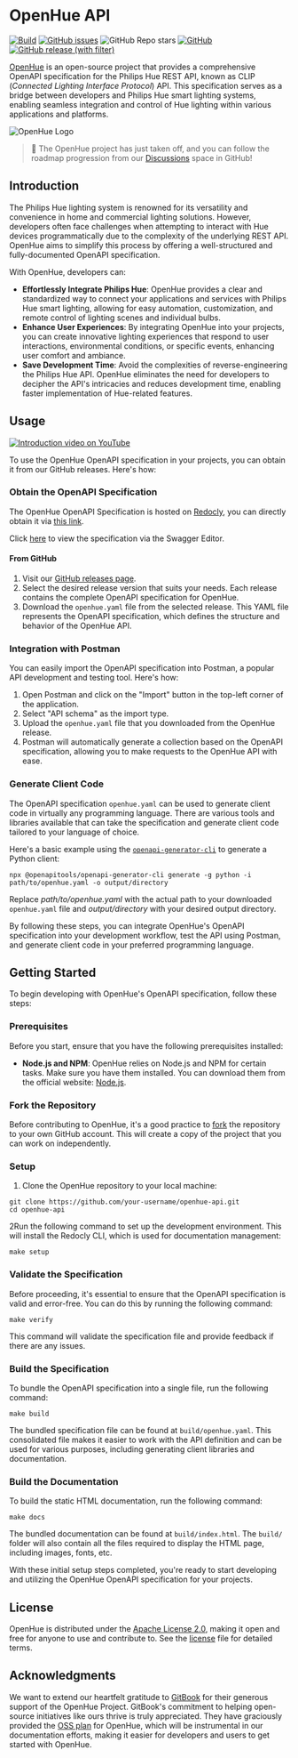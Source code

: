 # OpenHue API
[![Build](https://github.com/openhue/openhue-api/actions/workflows/build.yml/badge.svg)](https://github.com/openhue/openhue-api/actions/workflows/build.yml)
[![GitHub issues](https://img.shields.io/github/issues/openhue/openhue-api)](https://github.com/openhue/openhue-api/issues)
![GitHub Repo stars](https://img.shields.io/github/stars/openhue/openhue-api)
[![GitHub](https://img.shields.io/github/license/openhue/openhue-api)](https://github.com/openhue/openhue-api/blob/main/LICENSE)
[![GitHub release (with filter)](https://img.shields.io/github/v/release/openhue/openhue-api?logo=openapiinitiative&labelColor=white&color=grey)](https://github.com/openhue/openhue-api/releases/latest)

[OpenHue](https://openhue.io) is an open-source project that provides a comprehensive OpenAPI specification for the Philips Hue REST API, known as CLIP (_Connected Lighting Interface Protocol_) API.
This specification serves as a bridge between developers and Philips Hue smart lighting systems, enabling seamless integration
and control of Hue lighting within various applications and platforms.

![OpenHue Logo](docs/images/header.png)

> 🚀 The OpenHue project has just taken off, and you can follow the roadmap
> progression from our [Discussions](https://github.com/openhue/openhue-api/discussions/11) space in GitHub!

## Introduction
The Philips Hue lighting system is renowned for its versatility and convenience in home and commercial lighting solutions.
However, developers often face challenges when attempting to interact with Hue devices programmatically due to the complexity
of the underlying REST API. OpenHue aims to simplify this process by offering a well-structured and fully-documented OpenAPI specification.

With OpenHue, developers can:
- **Effortlessly Integrate Philips Hue**: OpenHue provides a clear and standardized way to connect your applications and services with Philips Hue smart lighting, allowing for easy automation, customization, and remote control of lighting scenes and individual bulbs.
- **Enhance User Experiences**: By integrating OpenHue into your projects, you can create innovative lighting experiences that respond to user interactions, environmental conditions, or specific events, enhancing user comfort and ambiance.
- **Save Development Time**: Avoid the complexities of reverse-engineering the Philips Hue API. OpenHue eliminates the need for developers to decipher the API's intricacies and reduces development time, enabling faster implementation of Hue-related features.

## Usage

[![Introduction video on YouTube](docs/images/youtube.png)](https://youtu.be/wMsKOpvBEp0)

To use the OpenHue OpenAPI specification in your projects, you can obtain it from our GitHub releases. Here's how:

### Obtain the OpenAPI Specification

The OpenHue OpenAPI Specification is hosted on [Redocly](https://redocly.com),
you can directly obtain it via [this link](https://api.redocly.com/registry/bundle/openhue/openhue/v2/openapi.yaml).

Click [here](https://editor.swagger.io?url=https://api.redocly.com/registry/bundle/openhue/openhue/v2/openapi.yaml)
to view the specification via the Swagger Editor.

#### From GitHub
1. Visit our [GitHub releases page](https://github.com/openhue/openhue-api/releases).
2. Select the desired release version that suits your needs. Each release contains the complete OpenAPI specification for OpenHue.
3. Download the `openhue.yaml` file from the selected release. This YAML file represents the OpenAPI specification, which defines the structure and behavior of the OpenHue API.

### Integration with Postman

You can easily import the OpenAPI specification into Postman, a popular API development and testing tool. Here's how:

1. Open Postman and click on the "Import" button in the top-left corner of the application.
2. Select "API schema" as the import type.
3. Upload the `openhue.yaml` file that you downloaded from the OpenHue release.
4. Postman will automatically generate a collection based on the OpenAPI specification, allowing you to make requests to the OpenHue API with ease.

### Generate Client Code

The OpenAPI specification `openhue.yaml` can be used to generate client code in virtually any programming language. There are various tools and libraries available that can take the specification and generate client code tailored to your language of choice.

Here's a basic example using the [`openapi-generator-cli`](https://github.com/OpenAPITools/openapi-generator-cli) to generate a Python client:

```shell
npx @openapitools/openapi-generator-cli generate -g python -i path/to/openhue.yaml -o output/directory
```
Replace _path/to/openhue.yaml_ with the actual path to your downloaded `openhue.yaml` file and _output/directory_ with your desired output directory.

By following these steps, you can integrate OpenHue's OpenAPI specification into your development workflow,
test the API using Postman, and generate client code in your preferred programming language.

## Getting Started

To begin developing with OpenHue's OpenAPI specification, follow these steps:

### Prerequisites
Before you start, ensure that you have the following prerequisites installed:

- **Node.js and NPM**: OpenHue relies on Node.js and NPM for certain tasks. Make sure you have them installed. You can download them from the official website: [Node.js](https://nodejs.org/).

### Fork the Repository
Before contributing to OpenHue, it's a good practice to [fork](https://github.com/openhue/open-hue/fork) the repository to your own GitHub account.
This will create a copy of the project that you can work on independently.

### Setup

1. Clone the OpenHue repository to your local machine:
```shell
git clone https://github.com/your-username/openhue-api.git
cd openhue-api
```
2Run the following command to set up the development environment. This will install the Redocly CLI, which is used for documentation management:
```shell
make setup
```

### Validate the Specification
Before proceeding, it's essential to ensure that the OpenAPI specification is valid and error-free. You can do this by running the following command:
```shell
make verify
```
This command will validate the specification file and provide feedback if there are any issues.

### Build the Specification
To bundle the OpenAPI specification into a single file, run the following command:
```shell
make build
```
The bundled specification file can be found at `build/openhue.yaml`. This consolidated file makes it easier to work with the API definition and can be used for various purposes, including generating client libraries and documentation.

### Build the Documentation
To build the static HTML documentation, run the following command:
```shell
make docs
```
The bundled documentation can be found at `build/index.html`.
The `build/` folder will also contain all the files required to display the HTML page, including images, fonts, etc.

With these initial setup steps completed, you're ready to start developing and utilizing the OpenHue OpenAPI specification for your projects.

## License

OpenHue is distributed under the [Apache License 2.0](http://www.apache.org/licenses/),
making it open and free for anyone to use and contribute to.
See the [license](./LICENSE) file for detailed terms.

## Acknowledgments

We want to extend our heartfelt gratitude to [GitBook](https://www.gitbook.com/) for their generous support of the OpenHue Project. GitBook's commitment to helping open-source initiatives like ours thrive is truly appreciated. They have graciously provided the [OSS plan](https://docs.gitbook.com/account-management/plans/apply-for-the-non-profit-open-source-plan) for OpenHue, which will be instrumental in our documentation efforts, making it easier for developers and users to get started with OpenHue.

